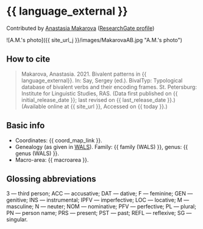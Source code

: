# {{ language_external }}
Contributed by [Anastasia Makarova](https://katalog.uu.se/profile/?id=N20-1741) ([ResearchGate profile](https://www.researchgate.net/profile/Anastasia-Makarova-10))

![A.M.'s photo]({{ site_url_j }}/images/MakarovaAB.jpg "A.M.'s photo")

## How to cite
> Makarova, Anastasia. 2021. Bivalent patterns in {{ language_external}}. 
> In: Say, Sergey (ed.). BivalTyp: Typological database of bivalent verbs and their encoding frames. 
> St. Petersburg: Institute for Linguistic Studies, RAS. 
> (Data first published on {{ initial_release_date }}; 
> last revised on {{ last_release_date }}.) (Available online at {{ site_url }}, 
> Accessed on {{ today }}.)

## Basic info
- Coordinates: {{ coord_map_link }}.
- Genealogy (as given in [WALS](https://wals.info/)). Family: {{ family (WALS) }}, genus: {{ genus (WALS) }}.
- Macro-area: {{ macroarea }}.

## Glossing abbreviations
3 — third person; ACC — accusative; DAT — dative; F — feminine; GEN — genitive; INS — instrumental; IPFV — imperfective; LOC — locative; M — masculine; N — neuter; NOM — nominative; PFV — perfective; PL — plural; PN — person name; PRS — present; PST — past; REFL — reflexive; SG — singular. 
